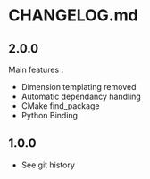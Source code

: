 # CHANGELOG.md

## 2.0.0 

Main features : 

- Dimension templating removed
- Automatic dependancy handling
- CMake find_package
- Python Binding

## 1.0.0

- See git history